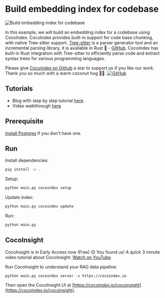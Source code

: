 # Build embedding index for codebase

![Build embedding index for codebase](https://cocoindex.io/blogs/assets/images/cover-9bf0a7cff69b66a40918ab2fc1cea0c7.png)

In this example, we will build an embedding index for a codebase using CocoIndex. CocoIndex provides built-in support for code base chunking, with native Tree-sitter support. [Tree-sitter](https://en.wikipedia.org/wiki/Tree-sitter_%28parser_generator%29) is a parser generator tool and an incremental parsing library, it is available in Rust 🦀 - [GitHub](https://github.com/tree-sitter/tree-sitter). CocoIndex has built-in Rust integration with Tree-sitter to efficiently parse code and extract syntax trees for various programming languages.


Please give [Cocoindex on Github](https://github.com/cocoindex-io/cocoindex) a star to support us if you like our work. Thank you so much with a warm coconut hug 🥥🤗. [![GitHub](https://img.shields.io/github/stars/cocoindex-io/cocoindex?color=5B5BD6)](https://github.com/cocoindex-io/cocoindex)

## Tutorials
- Blog with step by step tutorial [here](https://cocoindex.io/blogs/index-code-base-for-rag).
- Video walkthrough [here](https://youtu.be/G3WstvhHO24?si=Bnxu67Ax5Lv8b-J2)


## Prerequisite
[Install Postgres](https://cocoindex.io/docs/getting_started/installation#-install-postgres) if you don't have one.

## Run

Install dependencies:
```bash
pip install -e .
```

Setup:

```bash
python main.py cocoindex setup
```

Update index:

```bash
python main.py cocoindex update
```

Run:

```bash
python main.py
```

## CocoInsight
CocoInsight is in Early Access now (Free) 😊 You found us! A quick 3 minute video tutorial about CocoInsight: [Watch on YouTube](https://youtu.be/ZnmyoHslBSc?si=pPLXWALztkA710r9).

Run CocoInsight to understand your RAG data pipeline:

```
python main.py cocoindex server -c https://cocoindex.io
```

Then open the CocoInsight UI at [https://cocoindex.io/cocoinsight](https://cocoindex.io/cocoinsight).
